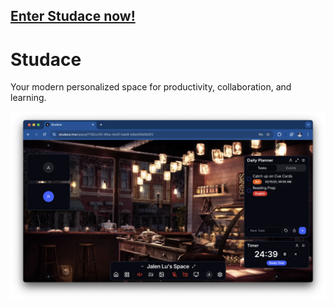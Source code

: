 ## [Enter Studace now!](137.184.243.212)

# Studace

Your modern personalized space for productivity, collaboration, and learning.

![Preview Image](docs/main.png)
